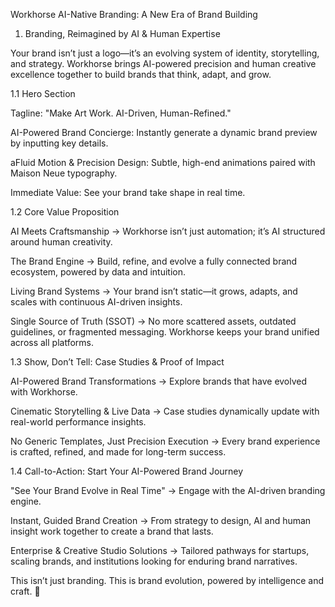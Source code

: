Workhorse AI-Native Branding: A New Era of Brand Building

1. Branding, Reimagined by AI & Human Expertise

Your brand isn’t just a logo—it’s an evolving system of identity, storytelling, and strategy. Workhorse brings AI-powered precision and human creative excellence together to build brands that think, adapt, and grow.

1.1 Hero Section

Tagline: "Make Art Work. AI-Driven, Human-Refined."

AI-Powered Brand Concierge: Instantly generate a dynamic brand preview by inputting key details.

aFluid Motion & Precision Design: Subtle, high-end animations paired with Maison Neue typography.

Immediate Value: See your brand take shape in real time.

1.2 Core Value Proposition

AI Meets Craftsmanship → Workhorse isn’t just automation; it’s AI structured around human creativity.

The Brand Engine → Build, refine, and evolve a fully connected brand ecosystem, powered by data and intuition.

Living Brand Systems → Your brand isn’t static—it grows, adapts, and scales with continuous AI-driven insights.

Single Source of Truth (SSOT) → No more scattered assets, outdated guidelines, or fragmented messaging. Workhorse keeps your brand unified across all platforms.

1.3 Show, Don’t Tell: Case Studies & Proof of Impact

AI-Powered Brand Transformations → Explore brands that have evolved with Workhorse.

Cinematic Storytelling & Live Data → Case studies dynamically update with real-world performance insights.

No Generic Templates, Just Precision Execution → Every brand experience is crafted, refined, and made for long-term success.

1.4 Call-to-Action: Start Your AI-Powered Brand Journey

"See Your Brand Evolve in Real Time" → Engage with the AI-driven branding engine.

Instant, Guided Brand Creation → From strategy to design, AI and human insight work together to create a brand that lasts.

Enterprise & Creative Studio Solutions → Tailored pathways for startups, scaling brands, and institutions looking for enduring brand narratives.

This isn’t just branding. This is brand evolution, powered by intelligence and craft. 🚀

